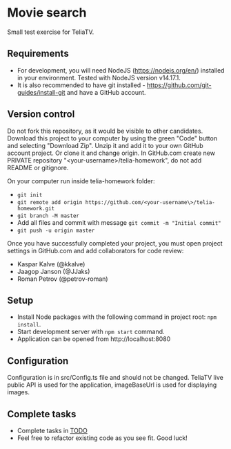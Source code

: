 # Movie search
Small test exercise for TeliaTV.

## Requirements
- For development, you will need NodeJS (https://nodejs.org/en/) installed in your environment.
Tested with NodeJS version v14.17.1.
- It is also recommended to have git installed - https://github.com/git-guides/install-git and have a GitHub account.

## Version control
Do not fork this repository, as it would be visible to other candidates.
Download this project to your computer by using the green "Code" button and selecting "Download Zip".
Unzip it and add it to your own GitHub account project. Or clone it and change origin.
In GitHub.com create new PRIVATE repository "<your-username\>/telia-homework", do not add README or gitignore.

On your computer run inside telia-homework folder:
- `git init`
- `git remote add origin https://github.com/<your-username\>/telia-homework.git`
- `git branch -M master`
- Add all files and commit with message `git commit -m "Initial commit"`
- `git push -u origin master`

Once you have successfully completed your project, you must open project settings in GitHub.com and add collaborators for code review:
- Kaspar Kalve (@kkalve)
- Jaagop Janson (@JJaks)
- Roman Petrov (@petrov-roman)

## Setup
- Install Node packages with the following command in project root: `npm install`.
- Start development server with `npm start` command.
- Application can be opened from http://localhost:8080

## Configuration
Configuration is in src/Config.ts file and should not be changed.
TeliaTV live public API is used for the application, imageBaseUrl is used for displaying images.

## Complete tasks
- Complete tasks in [TODO](TODO.md)
- Feel free to refactor existing code as you see fit. Good luck!
